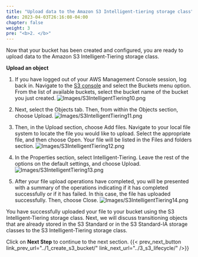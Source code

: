 ```yaml
---
title: "Upload data to the Amazon S3 Intelligent-tiering storage class"
date: 2023-04-03T26:16:08-04:00
chapter: false
weight: 3
pre: "<b>2. </b>"
---
```


Now that your bucket has been created and configured, you are ready to upload data to the Amazon S3 Intelligent-Tiering storage class.

**Upload an object**

1. If you have logged out of your AWS Management Console session, log back in. Navigate to the [S3 console](https://s3.console.aws.amazon.com/s3/home) and select the Buckets menu option. From the list of available buckets, select the bucket name of the bucket you just created.
![Images/S3IntelligentTiering10.png](/Cost/100_S3_Intelligent_Tiering/Images/S3-IntelligentTiering-10.png)

2. Next, select the Objects tab. Then, from within the Objects section, choose Upload.
![Images/S3IntelligentTiering11.png](/Cost/100_S3_Intelligent_Tiering/Images/S3-IntelligentTiering-11.png)

3. Then, in the Upload section, choose Add files. Navigate to your local file system to locate the file you would like to upload. Select the appropriate file, and then choose Open. Your file will be listed in the Files and folders section.
![Images/S3IntelligentTiering12.png](/Cost/100_S3_Intelligent_Tiering/Images/S3-IntelligentTiering-12.png)

4. In the Properties section, select Intelligent-Tiering. Leave the rest of the options on the default settings, and choose Upload.
![Images/S3IntelligentTiering13.png](/Cost/100_S3_Intelligent_Tiering/Images/S3-IntelligentTiering-13.png)

5. After your file upload operations have completed, you will be presented with a summary of the operations indicating if it has completed successfully or if it has failed. In this case, the file has uploaded successfully. Then, choose Close.
![Images/S3IntelligentTiering14.png](/Cost/100_S3_Intelligent_Tiering/Images/S3-IntelligentTiering-14.png)

You have successfully uploaded your file to your bucket using the S3 Intelligent-Tiering storage class. Next, we will discuss transitioning objects that are already stored in the S3 Standard or in the S3 Standard-IA storage classes to the S3 Intelligent-Tiering storage class.

Click on **Next Step** to continue to the next section.
{{< prev_next_button link_prev_url="../1_create_s3_bucket/" link_next_url="../3_s3_lifecycle/" />}}